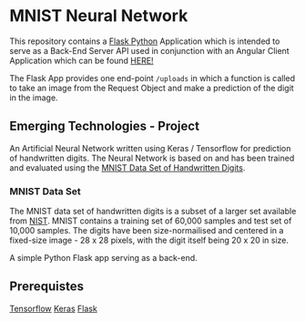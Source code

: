# MNIST Neural Network

This repository contains a [Flask Python](http://flask.pocoo.org/) Application which is intended to serve as a Back-End Server API used in conjunction with an Angular Client Application which can be found [HERE!](https://github.com/damiannolan/mnist-ngclient) 

The Flask App provides one end-point `/uploads` in which a function is called to take an image from the Request Object and make a prediction of the digit in the image. 

## Emerging Technologies - Project

An Artificial Neural Network written using Keras / Tensorflow for prediction of handwritten digits. The Neural Network is based on and has been trained and evaluated using the [MNIST Data Set of Handwritten Digits](http://yann.lecun.com/exdb/mnist/).

### MNIST Data Set

The MNIST data set of handwritten digits is a subset of a larger set available from [NIST](https://www.nist.gov/). MNIST contains a training set of 60,000 samples and test set of 10,000 samples. The digits have been size-normailised and centered in a fixed-size image - 28 x 28 pixels, with the digit itself being 20 x 20 in size.

A simple Python Flask app serving as a back-end.

## Prerequistes

[Tensorflow](https://www.tensorflow.org/)
[Keras](https://keras.io)
[Flask](http://flask.pocoo.org/)

